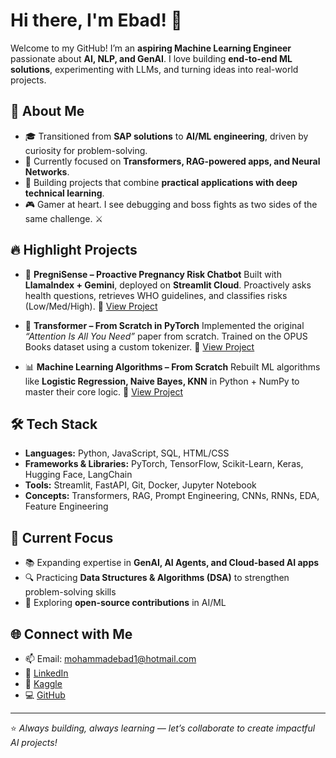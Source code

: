 # Hi there, I'm Ebad! 👋

Welcome to my GitHub! I’m an **aspiring Machine Learning Engineer** passionate about **AI, NLP, and GenAI**. I love building **end-to-end ML solutions**, experimenting with LLMs, and turning ideas into real-world projects.

## 🚀 About Me

* 🎓 Transitioned from **SAP solutions** to **AI/ML engineering**, driven by curiosity for problem-solving.
* 🧠 Currently focused on **Transformers, RAG-powered apps, and Neural Networks**.
* 🎯 Building projects that combine **practical applications with deep technical learning**.
* 🎮 Gamer at heart. I see debugging and boss fights as two sides of the same challenge. ⚔️

## 🔥 Highlight Projects

* 🤖 **PregniSense – Proactive Pregnancy Risk Chatbot**
  Built with **LlamaIndex + Gemini**, deployed on **Streamlit Cloud**. Proactively asks health questions, retrieves WHO guidelines, and classifies risks (Low/Med/High).
  🔗 [View Project](https://github.com/smebad/PregniSense)

* 🧩 **Transformer – From Scratch in PyTorch**
  Implemented the original *“Attention Is All You Need”* paper from scratch. Trained on the OPUS Books dataset using a custom tokenizer.
  🔗 [View Project](https://github.com/smebad/transformer-from-scratch)

* 📊 **Machine Learning Algorithms – From Scratch**
  Rebuilt ML algorithms like **Logistic Regression, Naive Bayes, KNN** in Python + NumPy to master their core logic.
  🔗 [View Project](https://github.com/smebad/Machine-Learning-Algorithms-From-Scratch)

## 🛠️ Tech Stack

* **Languages:** Python, JavaScript, SQL, HTML/CSS
* **Frameworks & Libraries:** PyTorch, TensorFlow, Scikit-Learn, Keras, Hugging Face, LangChain
* **Tools:** Streamlit, FastAPI, Git, Docker, Jupyter Notebook
* **Concepts:** Transformers, RAG, Prompt Engineering, CNNs, RNNs, EDA, Feature Engineering

## 🌟 Current Focus

* 📚 Expanding expertise in **GenAI, AI Agents, and Cloud-based AI apps**
* 🔍 Practicing **Data Structures & Algorithms (DSA)** to strengthen problem-solving skills
* 🤝 Exploring **open-source contributions** in AI/ML

## 🌐 Connect with Me

* 📫 Email: [mohammadebad1@hotmail.com](mailto:mohammadebad1@hotmail.com)
* 💼 [LinkedIn](https://linkedin.com/in/syed-ebad-ml)
* 🏅 [Kaggle](https://www.kaggle.com/)
* 💻 [GitHub](https://github.com/smebad)

---

⭐ *Always building, always learning — let’s collaborate to create impactful AI projects!*
